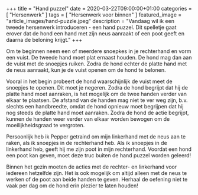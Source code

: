 +++
title =  "Hand puzzel"
date = 2020-03-22T09:00:00+01:00
categories = [
    "Hersenwerk"
]
tags = [
    "Hersenwerk voor binnen"
]
featured_image = "article_images/hand-puzzle.jpeg"
description = "Vandaag wil ik een tweede hersenwerk introduceren - een hand puzzel. Dit spelletje gaat erover dat de hond een hand met zijn neus aanraakt of een poot geeft en daarna de beloning krijgt."
+++

Om te beginnen neem een of meerdere snoepkes in je rechterhand en vorm een ​​vuist. De tweede hand moet plat ernaast houden. De hond mag dan aan de vuist met de snoepjes ruiken. Zodra de hond echter de platte hand met de neus aanraakt, kun je de vuist openen om de hond te belonen.

Vooral in het begin probeert de hond waarschijnlijk de vuist meet de snoepjes te openen. Dit moet je negeren. Zodra de hond begrijpt dat hij de platte hand moet aanraken, is het mogelijk om de twee handen verder van elkaar te plaatsen. De afstand van de handen mag niet te ver weg zijn, b.v. slechts een handbreedte, omdat de hond opnieuw moet begrijpen dat hij nog steeds de platte hand moet aanraken. Zodra de hond de actie begrijpt, kunnen de handen weer verder van elkaar worden bewogen om de moeilijkheidsgraad te vergroten.

Persoonlijk heb ik Pepper getraind om mijn linkerhand met de neus aan te raken, als ik snoepjes in de rechterhand heb. Als ik snoepjes in de linkerhand heb, geeft hij me zijn poot in mijn rechterhand. Voordat een hond een poot kan geven, moet deze truc buiten de hand puzzel worden geleerd!

Binnen het gezin moeten de acties met de rechter- en linkerhand voor iedereen hetzelfde zijn. Het is ook mogelijk om altijd alleen met de neus te werken of de poot aan beide handen te geven. Herhaal de oefening niet te vaak per dag om de hond erin plezier te laten houden!
